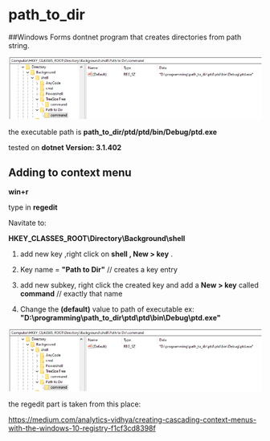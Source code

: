 # path_to_dir


##Windows Forms dontnet program that creates directories from path string.

![alt text](https://github.com/helovo1d/path_to_dir/blob/master/2020-09-25%2021_49_30-Registry%20Editor.png)

the executable path is **path_to_dir/ptd/ptd/bin/Debug/ptd.exe**

tested on **dotnet Version:   3.1.402**

## Adding to context menu

**win+r**

   type in **regedit**

Navitate to:

   **HKEY_CLASSES_ROOT\Directory\Background\shell**

1. add new key ,right click on **shell , New > key** .

2. Key name = **"Path to Dir"** // creates a key entry

3. add new subkey, right click the created key and add a **New > key** called **command** // exactly that name

4. Change the **(default)** value to path of executable ex: **"D:\programming\path_to_dir\ptd\ptd\bin\Debug\ptd.exe"**


![alt text](https://github.com/helovo1d/path_to_dir/blob/master/2020-09-25%2021_49_30-Registry%20Editor.png)

the regedit part is taken from this place:

https://medium.com/analytics-vidhya/creating-cascading-context-menus-with-the-windows-10-registry-f1cf3cd8398f
